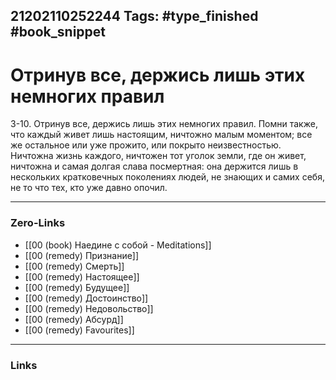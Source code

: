 21202110252244
Tags: #type_finished #book_snippet 
---
# Отринув все, держись лишь этих немногих правил

 3-10. Отринув все, держись лишь этих немногих правил. Помни также, что каждый живет лишь настоящим, ничтожно малым моментом; все же остальное или уже прожито, или покрыто неизвестностью. Ничтожна жизнь каждого, ничтожен тот уголок земли, где он живет, ничтожна и самая долгая слава посмертная: она держится лишь в нескольких кратковечных поколениях людей, не знающих и самих себя, не то что тех, кто уже давно опочил. 

---
### Zero-Links
 - [[00 (book) Наедине с собой - Meditations]]
 - [[00 (remedy) Признание]]
 - [[00 (remedy) Смерть]]
 - [[00 (remedy) Настоящее]]
 - [[00 (remedy) Будущее]]
 - [[00 (remedy) Достоинство]]
 - [[00 (remedy) Недовольство]]
 - [[00 (remedy) Абсурд]]
 - [[00 (remedy) Favourites]]
---
### Links
